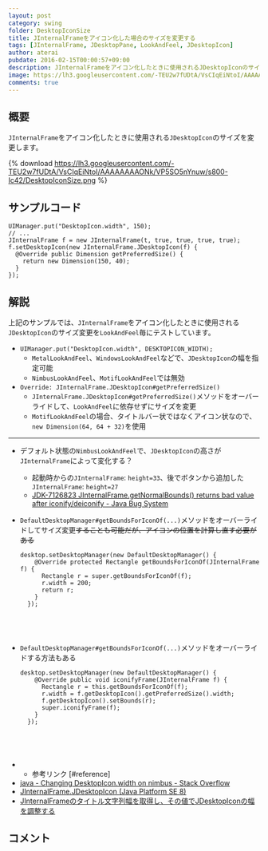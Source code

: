 ```yaml
---
layout: post
category: swing
folder: DesktopIconSize
title: JInternalFrameをアイコン化した場合のサイズを変更する
tags: [JInternalFrame, JDesktopPane, LookAndFeel, JDesktopIcon]
author: aterai
pubdate: 2016-02-15T00:00:57+09:00
description: JInternalFrameをアイコン化したときに使用されるJDesktopIconのサイズを変更します。
image: https://lh3.googleusercontent.com/-TEU2w7fUDtA/VsCIqEiNtoI/AAAAAAAAONk/VP5SO5nYnuw/s800-Ic42/DesktopIconSize.png
comments: true
---
```

## 概要
`JInternalFrame`をアイコン化したときに使用される`JDesktopIcon`のサイズを変更します。

{% download https://lh3.googleusercontent.com/-TEU2w7fUDtA/VsCIqEiNtoI/AAAAAAAAONk/VP5SO5nYnuw/s800-Ic42/DesktopIconSize.png %}

## サンプルコード
<pre class="prettyprint"><code>UIManager.put("DesktopIcon.width", 150);
// ...
JInternalFrame f = new JInternalFrame(t, true, true, true, true);
f.setDesktopIcon(new JInternalFrame.JDesktopIcon(f) {
  @Override public Dimension getPreferredSize() {
    return new Dimension(150, 40);
  }
});
</code></pre>

## 解説
上記のサンプルでは、`JInternalFrame`をアイコン化したときに使用される`JDesktopIcon`のサイズ変更を`LookAndFeel`毎にテストしています。

- `UIManager.put("DesktopIcon.width", DESKTOPICON_WIDTH);`
    - `MetalLookAndFeel`、`WindowsLookAndFeel`などで、`JDesktopIcon`の幅を指定可能
    - `NimbusLookAndFeel`、`MotifLookAndFeel`では無効
- `Override: JInternalFrame.JDesktopIcon#getPreferredSize()`
    - `JInternalFrame.JDesktopIcon#getPreferredSize()`メソッドをオーバーライドして、`LookAndFeel`に依存せずにサイズを変更
    - `MotifLookAndFeel`の場合、タイトルバー状ではなくアイコン状なので、`new Dimension(64, 64 + 32)`を使用

<!-- dummy comment line for breaking list -->

- - - -
- デフォルト状態の`NimbusLookAndFeel`で、`JDesktopIcon`の高さが`JInternalFrame`によって変化する？
    - 起動時からの`JInternalFrame`: `height=33`、後でボタンから追加した`JInternalFrame`: `height=27`
    - [JDK-7126823 JInternalFrame.getNormalBounds() returns bad value after iconify/deiconify - Java Bug System](https://bugs.openjdk.java.net/browse/JDK-7126823)
- `DefaultDesktopManager#getBoundsForIconOf(...)`メソッドをオーバーライドしてサイズ変更~~することも可能だが、アイコンの位置を計算し直す必要がある~~
    
    <pre class="prettyprint"><code>desktop.setDesktopManager(new DefaultDesktopManager() {
      @Override protected Rectangle getBoundsForIconOf(JInternalFrame f) {
        Rectangle r = super.getBoundsForIconOf(f);
        r.width = 200;
        return r;
      }
    });
</code></pre>
- `DefaultDesktopManager#getBoundsForIconOf(...)`メソッドをオーバーライドする方法もある
    
    <pre class="prettyprint"><code>desktop.setDesktopManager(new DefaultDesktopManager() {
      @Override public void iconifyFrame(JInternalFrame f) {
        Rectangle r = this.getBoundsForIconOf(f);
        r.width = f.getDesktopIcon().getPreferredSize().width;
        f.getDesktopIcon().setBounds(r);
        super.iconifyFrame(f);
      }
    });
</code></pre>
- * 参考リンク [#reference]
- [java - Changing DesktopIcon.width on nimbus - Stack Overflow](https://stackoverflow.com/questions/35287367/changing-desktopicon-width-on-nimbus)
- [JInternalFrame.JDesktopIcon (Java Platform SE 8)](https://docs.oracle.com/javase/jp/8/docs/api/javax/swing/JInternalFrame.JDesktopIcon.html)
- [JInternalFrameのタイトル文字列幅を取得し、その値でJDesktopIconの幅を調整する](https://ateraimemo.com/Swing/ComputeTitleWidth.html)

<!-- dummy comment line for breaking list -->

## コメント
